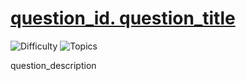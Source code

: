 # [question_id. question_title](question_link)

![Difficulty](question_difficulty) ![Topics](question_topics)
<br/>

question_description
